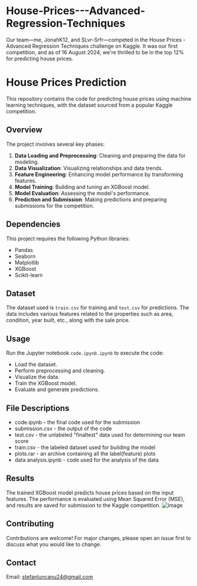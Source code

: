 # House-Prices---Advanced-Regression-Techniques
Our team—me, JonahK12, and SLvr-Srfr—competed in the House Prices - Advanced Regression Techniques challenge on Kaggle. It was our first competition, and as of 16 August 2024, we're thrilled to be in the top 12% for predicting house prices.

# House Prices Prediction

This repository contains the code for predicting house prices using machine learning techniques, with the dataset sourced from a popular Kaggle competition.

## Overview

The project involves several key phases:
1. **Data Loading and Preprocessing**: Cleaning and preparing the data for modeling.
2. **Data Visualization**: Visualizing relationships and data trends.
3. **Feature Engineering**: Enhancing model performance by transforming features.
4. **Model Training**: Building and tuning an XGBoost model.
5. **Model Evaluation**: Assessing the model's performance.
6. **Prediction and Submission**: Making predictions and preparing submissions for the competition.

## Dependencies

This project requires the following Python libraries:
- Pandas
- Seaborn
- Matplotlib
- XGBoost
- Scikit-learn


## Dataset

The dataset used is `train.csv` for training and `test.csv` for predictions. The data includes various features related to the properties such as area, condition, year built, etc., along with the sale price.

## Usage

Run the Jupyter notebook `code.ipynb.ipynb` to execute the code:
- Load the dataset.
- Perform preprocessing and cleaning.
- Visualize the data.
- Train the XGBoost model.
- Evaluate and generate predictions.

## File Descriptions

 - code.ipynb - the final code used for the submission
 - submission.csv -  the output of the code
 - test.csv - the unlabeled "finaltest" data used for determining our team score
 - train.csv - the labeled dataset used for building the model
 - plots.rar - an archive containing all the label(feature) plots
 - data analysis.ipynb - code used for the analysis of the data

## Results

The trained XGBoost model predicts house prices based on the input features. The performance is evaluated using Mean Squared Error (MSE), and results are saved for submission to the Kaggle competition.
![image](https://github.com/user-attachments/assets/a9c6a4a9-f73f-4724-9c4d-28a097d71736)

## Contributing

Contributions are welcome! For major changes, please open an issue first to discuss what you would like to change.

## Contact

Email: stefanluncanu24@gmail.com



